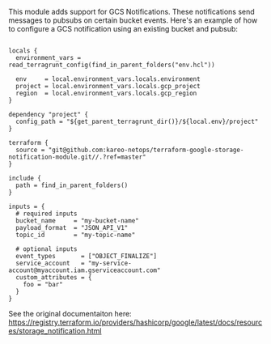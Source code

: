 This module adds support for GCS Notifications. These notifications send messages to pubsubs on certain bucket events. Here's an example of how to configure a GCS notification using an existing bucket and pubsub:
```

locals {
  environment_vars = read_terragrunt_config(find_in_parent_folders("env.hcl"))

  env     = local.environment_vars.locals.environment
  project = local.environment_vars.locals.gcp_project
  region  = local.environment_vars.locals.gcp_region
}

dependency "project" {
  config_path = "${get_parent_terragrunt_dir()}/${local.env}/project"
}

terraform {
  source = "git@github.com:kareo-netops/terraform-google-storage-notification-module.git//.?ref=master"
}

include {
  path = find_in_parent_folders()
}

inputs = {
  # required inputs
  bucket_name     = "my-bucket-name"
  payload_format  = "JSON_API_V1"
  topic_id        = "my-topic-name"

  # optional inputs
  event_types       = ["OBJECT_FINALIZE"]
  service_account   = "my-service-account@myaccount.iam.gserviceaccount.com"
  custom_attributes = {
    foo = "bar"
  }
}
```

See the original documentaiton here:
https://registry.terraform.io/providers/hashicorp/google/latest/docs/resources/storage_notification.html
